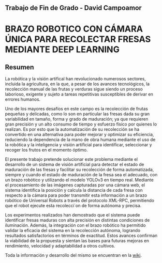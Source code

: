 ## Trabajo de Fin de Grado - David Campoamor
# **BRAZO ROBOTICO CON CÁMARA ÚNICA PARA RECOLECTAR FRESAS MEDIANTE DEEP LEARNING**
## Resumen
La robótica y la visión artifical han revolucionado numerosos sectores, incluida la agricultura, en la que, a pesar de los avances tecnológicos, la recolección manual de las frutas y verduras sigue siendo un proceso laborioso, exigente y sujeto a tareas repetitivas susceptibles de derivar en errores humanos.

Uno de los mayores desafíos en este campo es la recolección de frutas pequeñas y delicadas, como lo son en particular las fresas dada su gran variabilidad en tamaño, forma y grado de maduración; ya que requieren gran precisión y un alto consumo de tiempo y esfuerzo físico por quienes lo realizan. Es por esto que la automatización de su recolección se ha convertido en una alternativa para poder mejorar y optimizar su eficiencia, reduciendo la dependencia de la mano de obra humana mediante el uso de la robótica y la inteligencia y visión artificial para identificar, seleccionar y recoger los frutos en el momento óptimo.

El presente trabajo pretende solucionar este problema mediante el desarrollo de un sistema de visión artificial para detectar el estado de maduración de las fresas y facilitar su recolección de forma automatizada, siempre y cuando el estado de maduración de la fresa sea el adecuado, con un brazo robótico y utilizando el modelo YOLOv3 en tiempo real. Mediante el procesamiento de las imágenes capturadas por una cámara web, el sistema identifica la posición y calcula la distancia de cada fresa con respecto a la cámara para poder transmitir esta información a un brazo robótico de Universal Robots a través del protocolo XML-RPC, permitiendo que el robot ejecute esta recolecci´on de forma autónoma y precisa.

Los experimentos realizados han demostrado que el sistema puede identificar fresas maduras con alta precisión en distintas condiciones de iluminación. Además, la integración con el brazo robótico ha permitido validar la eficacia del sistema en la recolección autónoma, logrando resultados satisfactorios en términos de exactitud. Estos avances confirman la viabilidad de la propuesta y sientan las bases para futuras mejoras en rendimiento, velocidad y adaptabilidad a otros cultivos.

Toda la información y desarrollo del mismo se encuentran en la [wiki](https://github.com/RoboticsURJC/tfg-dcampoamor/wiki). </p>
